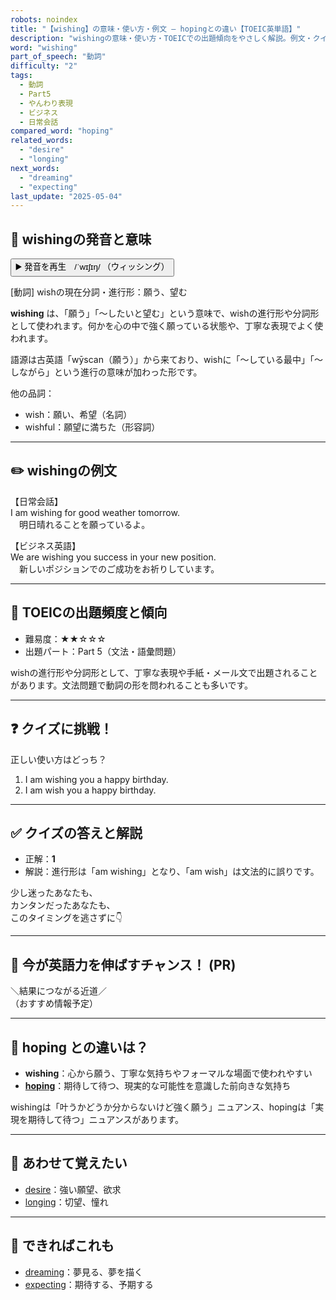 ```yaml
---
robots: noindex
title: "【wishing】の意味・使い方・例文 ― hopingとの違い【TOEIC英単語】"
description: "wishingの意味・使い方・TOEICでの出題傾向をやさしく解説。例文・クイズ付きでhopingとの違いもわかりやすく学べます。"
word: "wishing"
part_of_speech: "動詞"
difficulty: "2"
tags:
  - 動詞
  - Part5
  - やんわり表現
  - ビジネス
  - 日常会話
compared_word: "hoping"
related_words:
  - "desire"
  - "longing"
next_words:
  - "dreaming"
  - "expecting"
last_update: "2025-05-04"
---
```


## 🔰 wishingの発音と意味

<button class="play-audio" onclick="playTTS('wishing')">
  <span class="play-audio-main">
    ▶️ 発音を再生　/ˈwɪʃɪŋ/
  </span>
  <span class="play-audio-sub">
    （ウィッシング）
  </span>
</button>

[動詞] wishの現在分詞・進行形：願う、望む

**wishing** は、「願う」「～したいと望む」という意味で、wishの進行形や分詞形として使われます。何かを心の中で強く願っている状態や、丁寧な表現でよく使われます。

語源は古英語「wȳscan（願う）」から来ており、wishに「～している最中」「～しながら」という進行の意味が加わった形です。

他の品詞：  
- wish：願い、希望（名詞）
- wishful：願望に満ちた（形容詞）

---

## ✏️ wishingの例文

【日常会話】  
I am wishing for good weather tomorrow.  
　明日晴れることを願っているよ。

【ビジネス英語】  
We are wishing you success in your new position.  
　新しいポジションでのご成功をお祈りしています。

---

## 🎯 TOEICの出題頻度と傾向

- 難易度：★★☆☆☆
- 出題パート：Part 5（文法・語彙問題）

wishの進行形や分詞形として、丁寧な表現や手紙・メール文で出題されることがあります。文法問題で動詞の形を問われることも多いです。

---

## ❓ クイズに挑戦！

正しい使い方はどっち？

1. I am wishing you a happy birthday.  
2. I am wish you a happy birthday.

---

## ✅ クイズの答えと解説

- 正解：**1**
- 解説：進行形は「am wishing」となり、「am wish」は文法的に誤りです。

少し迷ったあなたも、  
カンタンだったあなたも、  
このタイミングを逃さずに👇️

---

## 🚀 今が英語力を伸ばすチャンス！ (PR)

<div class="info-center">
＼結果につながる近道／<br>  
（おすすめ情報予定）
</div>

---

## 🤔  hoping との違いは？

- **wishing**：心から願う、丁寧な気持ちやフォーマルな場面で使われやすい
- **[hoping](/word/hoping/)**：期待して待つ、現実的な可能性を意識した前向きな気持ち

wishingは「叶うかどうか分からないけど強く願う」ニュアンス、hopingは「実現を期待して待つ」ニュアンスがあります。

---

## 🧩 あわせて覚えたい

- [desire](/word/desire/)：強い願望、欲求
- [longing](/word/longing/)：切望、憧れ

---

## 📖 できればこれも

- [dreaming](/word/dreaming/)：夢見る、夢を描く
- [expecting](/word/expecting/)：期待する、予期する

<!-- cvid: aid09_bid32 -->
